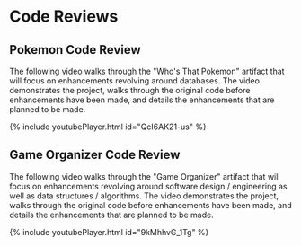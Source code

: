 # Code Reviews

## Pokemon Code Review

The following video walks through the "Who's That Pokemon" artifact that will focus on enhancements revolving around databases. The video demonstrates the project, walks through the original code before enhancements have been made, and details the enhancements that are planned to be made.

{% include youtubePlayer.html id="QcI6AK21-us" %}

## Game Organizer Code Review

The following video walks through the "Game Organizer" artifact that will focus on enhancements revolving around software design / engineering as well as data structures / algorithms. The video demonstrates the project, walks through the original code before enhancements have been made, and details the enhancements that are planned to be made.

{% include youtubePlayer.html id="9kMhhvG_1Tg" %}
